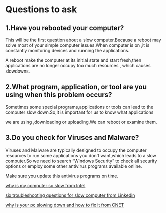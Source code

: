 # Questions to ask

## 1.Have you rebooted your computer?

This will be the first question about a slow computer.Because a reboot may solve most of your simple computer issues.When computer is on ,it is constantly monitoring devices and running the applications.

A reboot make the computer at its initial state and start fresh,then applications are no longer occupy too much resources , which causes slowdowns.

## 2.What program, application, or tool are you using when this problem occurs?

Sometimes some special programs,applications or tools can lead to the computer slow down.So,it is important for us to know what applications 

we are using ,downloading or uploading.We can reboot or examine them.

## 3.Do you check for Viruses and Malware?

Viruses and Malware are typically designed to occupy the computer resources to run some applications you don't want,which leads to a slow computer.So we need to search “Windows Security” to check all security options or employ some other antivirus programs available online.

Make sure you update this antivirus programs on time.

[why is my computer so slow from Intel](https://www.intel.com/content/www/us/en/tech-tips-and-tricks/computer-running-slow.html)

[six troubleshooting questions for slow computer from Linkedin](https://www.linkedin.com/pulse/6-troubleshooting-questions-slow-computers-eric-rieger)

[why is your pc slowing down and how to fix it from CNET](https://www.cnet.com/tech/computing/why-is-my-computer-so-slow/)


